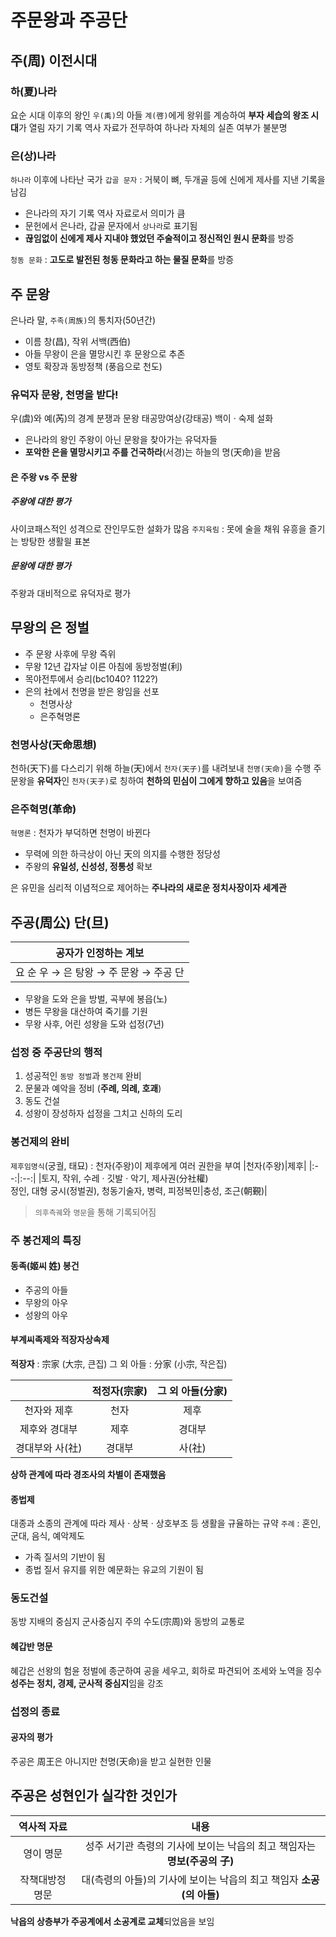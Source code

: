 # 주문왕과 주공단

## 주(周) 이전시대
### 하(夏)나라
요순 시대 이후의 왕인 `우(禹)`의 아들 `계(啓)`에게 왕위를 계승하여 **부자 세습의 왕조 시대**가 열림
자기 기록 역사 자료가 전무하여 하나라 자체의 실존 여부가 불분명

### 은(상)나라
`하나라` 이후에 나타난 국가
`갑골 문자` : 거북이 뼈, 두개골 등에 신에게 제사를 지낸 기록을 남김
- 은나라의 자기 기록 역사 자료로서 의미가 큼
- 문헌에서 은나라, 갑골 문자에서 `상나라`로 표기됨
- **끊임없이 신에게 제사 지내야 했었던 주술적이고 정신적인 원시 문화**를 방증

`청동 문화` : **고도로 발전된 청동 문화라고 하는 물질 문화**를 방증

## 주 문왕
은나라 말, `주족(周族)`의 통치자(50년간)
- 이름 창(昌), 작위 서백(西伯)
- 아들 무왕이 은을 멸망시킨 후 문왕으로 추존
- 영토 확장과 동방정책 (풍읍으로 천도)

### 유덕자 문왕, 천명을 받다!
우(虞)와 예(芮)의 경계 분쟁과 문왕
태공망여상(강태공)
백이 · 숙제 설화
- 은나라의 왕인 주왕이 아닌 문왕을 찾아가는 유덕자들
- **포악한 은을 멸망시키고 주를 건국하라**(서경)는 하늘의 명(天命)을 받음

#### 은 주왕 vs 주 문왕
##### 주왕에 대한 평가
사이코패스적인 성격으로 잔인무도한 설화가 많음
`주지육림` : 못에 술을 채워 유흥을 즐기는 방탕한 생활읠 표본

##### 문왕에 대한 평가
주왕과 대비적으로 유덕자로 평가

## 무왕의 은 정벌
- 주 문왕 사후에 무왕 즉위
- 무왕 12년 갑자날 이른 아침에 동방정벌(利)
- 목야전투에서 승리(bc1040? 1122?)
- 은의 社에서 천명을 받은 왕임을 선포
  - 천명사상
  - 은주혁명론

### 천명사상(天命思想)
천하(天下)를 다스리기 위해 하늘(天)에서 `천자(天子)`를 내려보내 `천명(天命)`을 수행
주 문왕을 **유덕자**인 `천자(天子)`로 칭하여 **천하의 민심이 그에게 향하고 있음**을 보여줌

### 은주혁명(革命)
`혁명론` : 천자가 부덕하면 천명이 바뀐다
- 무력에 의한 하극상이 아닌 天의 의지를 수행한 정당성
- 주왕의 **유일성, 신성성, 정통성** 확보

은 유민을 심리적 이념적으로 제어하는 **주나라의 새로운 정치사장이자 세계관**

## 주공(周公) 단(旦)
|공자가 인정하는 계보|
|:--:|
|요 순 우 → 은 탕왕 → 주 문왕 → 주공 단|

- 무왕을 도와 은을 방벌, 곡부에 봉읍(노)
- 병든 무왕을 대산하여 죽기를 기원
- 무왕 사후, 어린 성왕을 도와 섭정(7년)

### 섭정 중 주공단의 행적
1. 성공적인 `동방 정벌`과 `봉건제` 완비
2. 문물과 예악을 정비 (**주례, 의례, 호괘**)
3. 동도 건설
4. 성왕이 장성하자 섭정을 그치고 신하의 도리

### 봉건제의 완비
`제후임명식`(궁궐, 태묘) : 천자(주왕)이 제후에게 여러 권한을 부여
|천자(주왕)|제후|
|:--:|:--:|
|토지, 작위, 수레 · 깃발 · 악기, 제사권(分社權) </br> 정인, 대형 궁시(정벌권), 청동기술자, 병력, 피정복민|충성, 조근(朝覲)|
> `의후측궤`와 `명문`을 통해 기록되어짐

### 주 봉건제의 특징
#### 동족(姬씨 姓) 봉건
- 주공의 아들
- 무왕의 아우
- 성왕의 아우

#### 부계씨족제와 적장자상속제
**적장자** : 宗家 (大宗, 큰집)
그 외 아들 : 分家 (小宗, 작은집)

||적정자(宗家)|그 외 아들(分家)|
|:--:|:--:|:--:|
|천자와 제후|천자|제후|
|제후와 경대부|제후|경대부|
|경대부와 사(社)|경대부|사(社)|

**상하 관계에 따라 경조사의 차별이 존재했음**

#### 종법제
대종과 소종의 관계에 따라 제사 · 상복 · 상호부조 등 생활을 규율하는 규약
`주례` : 혼인, 군대, 음식, 예악제도
- 가족 질서의 기반이 됨
- 종법 질서 유지를 위한 예문화는 유교의 기원이 됨

### 동도건설
동방 지배의 중심지
군사중심지
주의 수도(宗周)와 동방의 교통로

#### 혜갑반 명문
혜갑은 선왕의 험윤 정벌에 종군하여 공을 세우고, 회하로 파견되어 조세와 노역을 징수
**성주는 정치, 경제, 군사적 중심지**임을 강조

### 섭정의 종료
#### 공자의 평가
주공은 周王은 아니지만 천명(天命)을 받고 실현한 인물

## 주공은 성현인가 실각한 것인가
|역사적 자료|내용|
|:--:|:--:|
|영이 명문|성주 서기관 측령의 기사에 보이는 낙읍의 최고 책임자는 **명보(주공의 子)**|
|작책대방정 명문|대(측령의 아들)의 기사에 보이는 낙읍의 최고 책임자 **소공(의 아들)**|

**낙읍의 상층부가 주공계에서 소공계로 교체**되었음을 보임